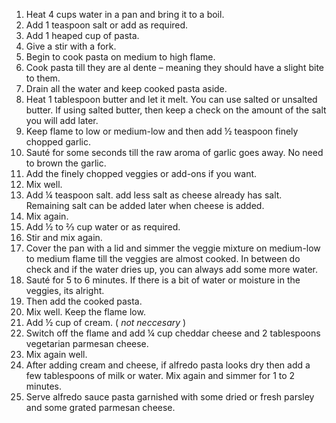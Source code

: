 1. Heat 4 cups water in a pan and bring it to a boil.
2. Add 1 teaspoon salt or add as required.
3. Add 1 heaped cup of pasta.
4. Give a stir with a fork.
5. Begin to cook pasta on medium to high flame.
6. Cook pasta till they are al dente – meaning they should have a slight bite to them.
7. Drain all the water and keep cooked pasta aside.
8. Heat 1 tablespoon butter and let it melt. You can use salted or unsalted butter. If using salted butter, then keep a check on the amount of the salt you will add later.
9. Keep flame to low or medium-low and then add ½ teaspoon finely chopped garlic.
10. Sauté for some seconds till the raw aroma of garlic goes away. No need to brown the garlic.
11. Add the finely chopped veggies or add-ons if you want.
12. Mix well.
13. Add ¼ teaspoon salt. add less salt as cheese already has salt. Remaining salt can be added later when cheese is added.
14. Mix again.
15. Add ½ to ⅔ cup water or as required.
16. Stir and mix again.
17. Cover the pan with a lid and simmer the veggie mixture on medium-low to medium flame till the veggies are almost cooked. In between do check and if the water dries up, you can always add some more water.
18. Sauté for 5 to 6 minutes. If there is a bit of water or moisture in the veggies, its alright.
19. Then add the cooked pasta.
20. Mix well. Keep the flame low.
21. Add ½ cup of cream. ( *not neccesary* )
22. Switch off the flame and add ¼ cup cheddar cheese and 2 tablespoons vegetarian parmesan cheese.
23. Mix again well.
24. After adding cream and cheese, if alfredo pasta looks dry then add a few tablespoons of milk or water. Mix again and simmer for 1 to 2 minutes.
25. Serve alfredo sauce pasta garnished with some dried or fresh parsley and some grated parmesan cheese.